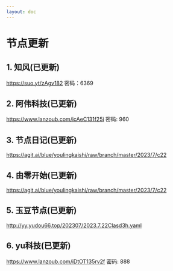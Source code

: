```yaml
---
layout: doc
---
```

# 节点更新

## 1. 知风(已更新)

https://suo.yt/zAgv182 密码：6369

## 2. 阿伟科技(已更新)

https://www.lanzoub.com/icAeC131f25i 密码: 960

## 3. 节点日记(已更新)

https://agit.ai/blue/youlingkaishi/raw/branch/master/2023/7/c22

## 4. 由零开始(已更新)

https://agit.ai/blue/youlingkaishi/raw/branch/master/2023/7/c22

## 5. 玉豆节点(已更新)

http://yy.yudou66.top/202307/2023.7.22Clasd3h.yaml
  
## 6. yu科技(已更新)

https://www.lanzoub.com/iDtOT135rv2f 密码: 888
